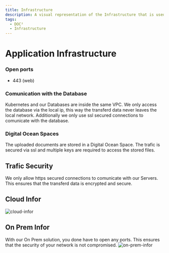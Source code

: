 ```yaml
---
title: Infrastructure
description: A visual representation of the Infrastructure that is used for our applications
tags:
  - DOC²
  - Infrastructure
---
```


# Application Infrastructure


### Open ports
* 443 (web)

### Comunication with the Database
Kubernetes and our Databases are inside the same VPC. We only access the database via the local ip, this way the transferd data never leaves the local network.
Additionally we only use ssl secured connections to comunicate with the database.

### Digital Ocean Spaces
The uploaded documents are stored in a Digital Ocean Space. The trafic is secured via ssl and multiple keys are required to access the stored files.

## Trafic Security
We only allow https secured connections to comunicate with our Servers. This ensures that the transferd data is encrypted and secure. 

## Cloud Infor
![cloud-infor](/_images/security/infra-cloud.png)



## On Prem Infor
With our On Prem solution, you done have to open any ports. This ensures that the security of your network is not compromised. 
![on-prem-infor](/_images/security/infra-on-prem.png)